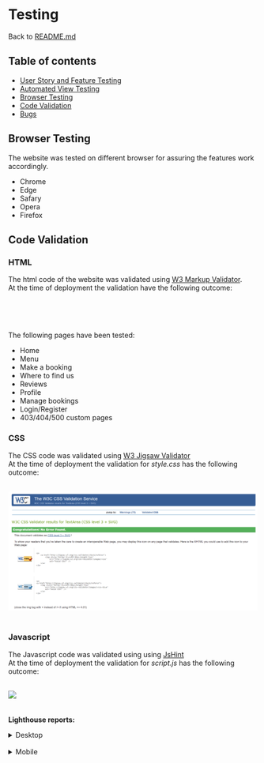 # Testing

Back to [README.md](README.md)<br>

## Table of contents
* [User Story and Feature Testing](#user-story-and-feature-testing)
* [Automated View Testing](#automated-view-testing)
* [Browser Testing](#browser-testing)
* [Code Validation](#code-validation)
* [Bugs](#bugs)








## Browser Testing
The website was tested on different browser for assuring the features work accordingly.
* Chrome
* Edge
* Safary
* Opera
* Firefox

## Code Validation

### HTML
The html code of the website was validated using [W3 Markup Validator](https://validator.w3.org/).<br>
At the time of deployment the validation have the following outcome:<br><br>

<img src=""><br><br>

The following pages have been tested:
* Home
* Menu
* Make a booking
* Where to find us
* Reviews
* Profile
* Manage bookings
* Login/Register
* 403/404/500 custom pages

### CSS

The CSS code was validated using [W3 Jigsaw Validator](https://jigsaw.w3.org/css-validator/)<br>
At the time of deployment the validation for *style.css* has the following outcome:<br><br>

<img src="/static/images/readme-img/CSS-validation.png"><br><br>

### Javascript

The Javascript code was validated using using [JsHint](https://jshint.com/)<br>
At the time of deployment the validation for *script.js* has the following outcome:<br><br>

<img src="/static/images/readme-img/"><br><br>

**Lighthouse reports:**<br>

<details>
<summary>Desktop</summary>
<img src="/static/images/readme-img/Desktop.png"><br><br>
</details>
<br>
<details>
<summary>Mobile</summary>
<img src="/static/images/readme-img/mobli_lighthouse.png"><br><br>
</details>

